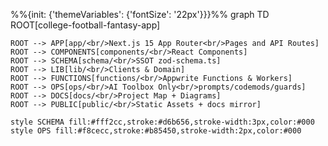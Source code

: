 %%{init: {'themeVariables': {'fontSize': '22px'}}}%%
graph TD
    ROOT[college-football-fantasy-app]

    ROOT --> APP[app/<br/>Next.js 15 App Router<br/>Pages and API Routes]
    ROOT --> COMPONENTS[components/<br/>React Components]
    ROOT --> SCHEMA[schema/<br/>SSOT zod-schema.ts]
    ROOT --> LIB[lib/<br/>Clients & Domain]
    ROOT --> FUNCTIONS[functions/<br/>Appwrite Functions & Workers]
    ROOT --> OPS[ops/<br/>AI Toolbox Only<br/>prompts/codemods/guards]
    ROOT --> DOCS[docs/<br/>Project Map + Diagrams]
    ROOT --> PUBLIC[public/<br/>Static Assets + docs mirror]

    style SCHEMA fill:#fff2cc,stroke:#d6b656,stroke-width:3px,color:#000
    style OPS fill:#f8cecc,stroke:#b85450,stroke-width:2px,color:#000

